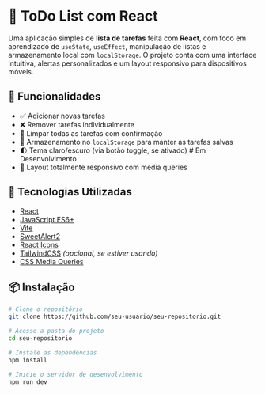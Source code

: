 # 📝 ToDo List com React

Uma aplicação simples de **lista de tarefas** feita com **React**, com foco em aprendizado de `useState`, `useEffect`, manipulação de listas e armazenamento local com `localStorage`. O projeto conta com uma interface intuitiva, alertas personalizados e um layout responsivo para dispositivos móveis.

## 🚀 Funcionalidades

- ✅ Adicionar novas tarefas
- ❌ Remover tarefas individualmente
- 🧹 Limpar todas as tarefas com confirmação
- 💾 Armazenamento no `localStorage` para manter as tarefas salvas
- 🌓 Tema claro/escuro (via botão toggle, se ativado) # Em Desenvolvimento
- 📱 Layout totalmente responsivo com media queries

## 🧪 Tecnologias Utilizadas

- [React](https://react.dev/)
- [JavaScript ES6+](https://developer.mozilla.org/pt-BR/docs/Web/JavaScript)
- [Vite](https://vitejs.dev/)
- [SweetAlert2](https://sweetalert2.github.io/)
- [React Icons](https://react-icons.github.io/react-icons)
- [TailwindCSS](https://tailwindcss.com/) *(opcional, se estiver usando)*
- [CSS Media Queries](https://developer.mozilla.org/pt-BR/docs/Web/CSS/Media_Queries/Using_media_queries)

## 📦 Instalação

```bash
# Clone o repositório
git clone https://github.com/seu-usuario/seu-repositorio.git

# Acesse a pasta do projeto
cd seu-repositorio

# Instale as dependências
npm install

# Inicie o servidor de desenvolvimento
npm run dev
